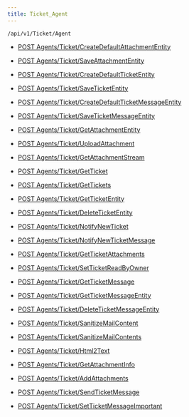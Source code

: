 ```yaml
---
title: Ticket_Agent
---
```


```http
/api/v1/Ticket/Agent
```

* [POST Agents/Ticket/CreateDefaultAttachmentEntity](v1TicketAgent_CreateDefaultAttachmentEntity.md)

* [POST Agents/Ticket/SaveAttachmentEntity](v1TicketAgent_SaveAttachmentEntity.md)

* [POST Agents/Ticket/CreateDefaultTicketEntity](v1TicketAgent_CreateDefaultTicketEntity.md)

* [POST Agents/Ticket/SaveTicketEntity](v1TicketAgent_SaveTicketEntity.md)

* [POST Agents/Ticket/CreateDefaultTicketMessageEntity](v1TicketAgent_CreateDefaultTicketMessageEntity.md)

* [POST Agents/Ticket/SaveTicketMessageEntity](v1TicketAgent_SaveTicketMessageEntity.md)

* [POST Agents/Ticket/GetAttachmentEntity](v1TicketAgent_GetAttachmentEntity.md)

* [POST Agents/Ticket/UploadAttachment](v1TicketAgent_UploadAttachment.md)

* [POST Agents/Ticket/GetAttachmentStream](v1TicketAgent_GetAttachmentStream.md)

* [POST Agents/Ticket/GetTicket](v1TicketAgent_GetTicket.md)

* [POST Agents/Ticket/GetTickets](v1TicketAgent_GetTickets.md)

* [POST Agents/Ticket/GetTicketEntity](v1TicketAgent_GetTicketEntity.md)

* [POST Agents/Ticket/DeleteTicketEntity](v1TicketAgent_DeleteTicketEntity.md)

* [POST Agents/Ticket/NotifyNewTicket](v1TicketAgent_NotifyNewTicket.md)

* [POST Agents/Ticket/NotifyNewTicketMessage](v1TicketAgent_NotifyNewTicketMessage.md)

* [POST Agents/Ticket/GetTicketAttachments](v1TicketAgent_GetTicketAttachments.md)

* [POST Agents/Ticket/SetTicketReadByOwner](v1TicketAgent_SetTicketReadByOwner.md)

* [POST Agents/Ticket/GetTicketMessage](v1TicketAgent_GetTicketMessage.md)

* [POST Agents/Ticket/GetTicketMessageEntity](v1TicketAgent_GetTicketMessageEntity.md)

* [POST Agents/Ticket/DeleteTicketMessageEntity](v1TicketAgent_DeleteTicketMessageEntity.md)

* [POST Agents/Ticket/SanitizeMailContent](v1TicketAgent_SanitizeMailContent.md)

* [POST Agents/Ticket/SanitizeMailContents](v1TicketAgent_SanitizeMailContents.md)

* [POST Agents/Ticket/Html2Text](v1TicketAgent_Html2Text.md)

* [POST Agents/Ticket/GetAttachmentInfo](v1TicketAgent_GetAttachmentInfo.md)

* [POST Agents/Ticket/AddAttachments](v1TicketAgent_AddAttachments.md)

* [POST Agents/Ticket/SendTicketMessage](v1TicketAgent_SendTicketMessage.md)

* [POST Agents/Ticket/SetTicketMessageImportant](v1TicketAgent_SetTicketMessageImportant.md)
